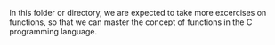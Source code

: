 In this folder or directory, we are expected to take more excercises on functions,
so that we can master the concept of functions in the C programming language.
